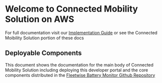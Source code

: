# Welcome to Connected Mobility Solution on AWS

For full documentation visit our [Implementation Guide](https://docs.aws.amazon.com/solutions/latest/connected-mobility-solution-on-aws/solution-overview.html) or see the Connected Moibility Solution portion of these docs

## Deployable Components
This document shows the documentation for the main body of Connected Mobility Solution including deploying this developer portal and the core components distributed in the [Fleetwise Battery Monitor  Github Repository](https://github.com/aws-solutions/connected-mobility-solution-on-aws)

